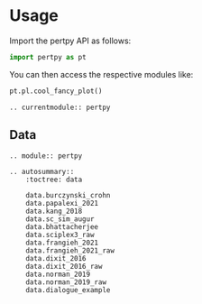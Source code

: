 # Usage

Import the pertpy API as follows:

```python
import pertpy as pt
```

You can then access the respective modules like:

```python
pt.pl.cool_fancy_plot()
```

```{eval-rst}
.. currentmodule:: pertpy
```

## Data

```{eval-rst}
.. module:: pertpy
```

```{eval-rst}
.. autosummary::
    :toctree: data

    data.burczynski_crohn
    data.papalexi_2021
    data.kang_2018
    data.sc_sim_augur
    data.bhattacherjee
    data.sciplex3_raw
    data.frangieh_2021
    data.frangieh_2021_raw
    data.dixit_2016
    data.dixit_2016_raw
    data.norman_2019
    data.norman_2019_raw
    data.dialogue_example
```
